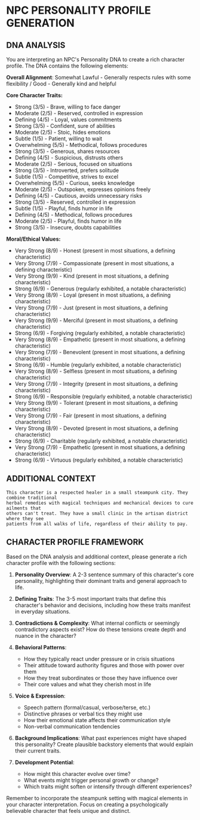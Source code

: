 
# NPC PERSONALITY PROFILE GENERATION

## DNA ANALYSIS
You are interpreting an NPC's Personality DNA to create a rich character profile. The DNA contains the following elements:

**Overall Alignment**: Somewhat Lawful - Generally respects rules with some flexibility / Good - Generally kind and helpful

**Core Character Traits:**
- Strong (3/5) - Brave, willing to face danger
- Moderate (2/5) - Reserved, controlled in expression
- Defining (4/5) - Loyal, values commitments
- Strong (3/5) - Confident, sure of abilities
- Moderate (2/5) - Stoic, hides emotions
- Subtle (1/5) - Patient, willing to wait
- Overwhelming (5/5) - Methodical, follows procedures
- Strong (3/5) - Generous, shares resources
- Defining (4/5) - Suspicious, distrusts others
- Moderate (2/5) - Serious, focused on situations
- Strong (3/5) - Introverted, prefers solitude
- Subtle (1/5) - Competitive, strives to excel
- Overwhelming (5/5) - Curious, seeks knowledge
- Moderate (2/5) - Outspoken, expresses opinions freely
- Defining (4/5) - Cautious, avoids unnecessary risks
- Strong (3/5) - Reserved, controlled in expression
- Subtle (1/5) - Playful, finds humor in life
- Defining (4/5) - Methodical, follows procedures
- Moderate (2/5) - Playful, finds humor in life
- Strong (3/5) - Insecure, doubts capabilities

**Moral/Ethical Values:**
- Very Strong (8/9) - Honest (present in most situations, a defining characteristic)
- Very Strong (7/9) - Compassionate (present in most situations, a defining characteristic)
- Very Strong (9/9) - Kind (present in most situations, a defining characteristic)
- Strong (6/9) - Generous (regularly exhibited, a notable characteristic)
- Very Strong (8/9) - Loyal (present in most situations, a defining characteristic)
- Very Strong (7/9) - Just (present in most situations, a defining characteristic)
- Very Strong (9/9) - Merciful (present in most situations, a defining characteristic)
- Strong (6/9) - Forgiving (regularly exhibited, a notable characteristic)
- Very Strong (8/9) - Empathetic (present in most situations, a defining characteristic)
- Very Strong (7/9) - Benevolent (present in most situations, a defining characteristic)
- Strong (6/9) - Humble (regularly exhibited, a notable characteristic)
- Very Strong (8/9) - Selfless (present in most situations, a defining characteristic)
- Very Strong (7/9) - Integrity (present in most situations, a defining characteristic)
- Strong (6/9) - Responsible (regularly exhibited, a notable characteristic)
- Very Strong (9/9) - Tolerant (present in most situations, a defining characteristic)
- Very Strong (7/9) - Fair (present in most situations, a defining characteristic)
- Very Strong (8/9) - Devoted (present in most situations, a defining characteristic)
- Strong (6/9) - Charitable (regularly exhibited, a notable characteristic)
- Very Strong (7/9) - Empathetic (present in most situations, a defining characteristic)
- Strong (6/9) - Virtuous (regularly exhibited, a notable characteristic)

## ADDITIONAL CONTEXT

    This character is a respected healer in a small steampunk city. They combine traditional
    herbal remedies with magical techniques and mechanical devices to cure ailments that
    others can't treat. They have a small clinic in the artisan district where they see
    patients from all walks of life, regardless of their ability to pay.
    

## CHARACTER PROFILE FRAMEWORK
Based on the DNA analysis and additional context, please generate a rich character profile with the following sections:

1. **Personality Overview**: A 2-3 sentence summary of this character's core personality, highlighting their dominant traits and general approach to life.

2. **Defining Traits**: The 3-5 most important traits that define this character's behavior and decisions, including how these traits manifest in everyday situations.

3. **Contradictions & Complexity**: What internal conflicts or seemingly contradictory aspects exist? How do these tensions create depth and nuance in the character?

4. **Behavioral Patterns**:
   - How they typically react under pressure or in crisis situations
   - Their attitude toward authority figures and those with power over them
   - How they treat subordinates or those they have influence over
   - Their core values and what they cherish most in life

5. **Voice & Expression**: 
   - Speech pattern (formal/casual, verbose/terse, etc.)
   - Distinctive phrases or verbal tics they might use
   - How their emotional state affects their communication style
   - Non-verbal communication tendencies

6. **Background Implications**: What past experiences might have shaped this personality? Create plausible backstory elements that would explain their current traits.

7. **Development Potential**: 
   - How might this character evolve over time?
   - What events might trigger personal growth or change?
   - Which traits might soften or intensify through different experiences?

Remember to incorporate the steampunk setting with magical elements in your character interpretation. Focus on creating a psychologically believable character that feels unique and distinct.
